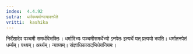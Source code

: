 ```yaml
---
index:  4.4.92
sutra:  धर्मपथ्यर्थन्यायादनपेते
vritti:  kashika 
---
```


निर्देशादेव पञ्चमी समर्थविभक्तिः। धर्मादिभ्यः पञ्चमीसमर्थेभ्यो ऽनपेतः इत्यर्थे यत् प्रत्ययो भवति। धर्मातनपेतं धर्म्यम्। पथ्यम्। अर्थ्यम्। न्याय्यम्। संज्ञाधिकारादभिधेयनियमः।

